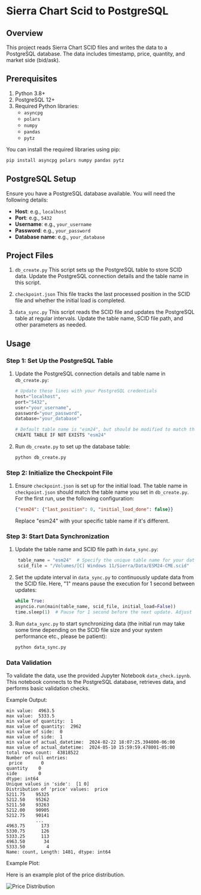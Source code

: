 # Sierra Chart Scid to PostgreSQL

## Overview

This project reads Sierra Chart SCID files and writes the data to a PostgreSQL database. The data includes timestamp, price, quantity, and market side (bid/ask).

## Prerequisites

1. Python 3.8+
2. PostgreSQL 12+
3. Required Python libraries:
   - `asyncpg`
   - `polars`
   - `numpy`
   - `pandas`
   - `pytz`


You can install the required libraries using pip:
```bash
pip install asyncpg polars numpy pandas pytz
```

## PostgreSQL Setup

Ensure you have a PostgreSQL database available. You will need the following details:

- **Host**: e.g., `localhost`
- **Port**: e.g., `5432`
- **Username**: e.g., `your_username`
- **Password**: e.g., `your_password`
- **Database name**: e.g., `your_database`


## Project Files

1. `db_create.py`
This script sets up the PostgreSQL table to store SCID data. Update the PostgreSQL connection details and the table name in this script.

2. `checkpoint.json`
This file tracks the last processed position in the SCID file and whether the initial load is completed.

3. `data_sync.py`
This script reads the SCID file and updates the PostgreSQL table at regular intervals. Update the table name, SCID file path, and other parameters as needed.

## Usage
### Step 1: Set Up the PostgreSQL Table
1. Update the PostgreSQL connection details and table name in `db_create.py`:

   ```python
   # Update these lines with your PostgreSQL credentials
   host="localhost",
   port="5432", 
   user="your_username",
   password="your_password",
   database="your_database"

   # Default table name is "esm24", but should be modified to match the specific contract symbol you are working with.
   CREATE TABLE IF NOT EXISTS "esm24"
    ```
2. Run `db_create.py` to set up the database table:

    ```bash
    python db_create.py
    ```
### Step 2: Initialize the Checkpoint File
1. Ensure `checkpoint.json` is set up for the initial load. The table name in `checkpoint.json` should match the table name you set in `db_create.py`. For the first run, use the following configuration:

   ```json
   {"esm24": {"last_position": 0, "initial_load_done": false}}
    ```
    Replace "esm24" with your specific table name if it's different.

### Step 3: Start Data Synchronization
1. Update the table name and SCID file path in `data_sync.py`:

   ```python
    table_name = "esm24"  # Specify the unique table name for your data.
    scid_file = "/Volumes/[C] Windows 11/Sierra/Data/ESM24-CME.scid"  # Set the file path to your SCID file.

2. Set the update interval in `data_sync.py` to continuously update data from the SCID file. 
    Here, "1" means pause the execution for 1 second between updates:
    ```python
    while True:
    asyncio.run(main(table_name, scid_file, initial_load=False))
    time.sleep(1)  # Pause for 1 second before the next update. Adjust as needed.
    ```

3. Run `data_sync.py` to start synchronizing data (the initial run may take some time depending on the SCID file size and your system performance etc., please be patient):
    ``` bash
    python data_sync.py
    ```

### Data Validation
To validate the data, use the provided Jupyter Notebook `data_check.ipynb`. This notebook connects to the PostgreSQL database, retrieves data, and performs basic validation checks.

Example Output:

```
min value:  4963.5
max value:  5333.5
min value of quantity:  1
max value of quantity:  2962
min value of side:  0
max value of side:  1
min value of actual_datetime:  2024-02-22 18:07:25.394000-06:00
max value of actual_datetime:  2024-05-10 15:59:59.478001-05:00
total rows count:  43818522
Number of null entries:
 price       0
quantity    0
side        0
dtype: int64
Unique values in 'side':  [1 0]
Distribution of 'price' values:  price
5211.75    95325
5212.50    95262
5211.50    93263
5212.00    90905
5212.75    90141
           ...  
4963.75      173
5330.75      126
5333.25      113
4963.50       34
5333.50        4
Name: count, Length: 1481, dtype: int64
```

Example Plot:

Here is an example plot of the price distribution.

![Price Distribution](docs/volumeprofile.png)
